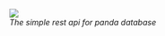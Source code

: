 <a href="https://codeclimate.com/github/trevooga/RestApiPanda/maintainability"><img src="https://api.codeclimate.com/v1/badges/cb62851ee9ca3d5b1c6d/maintainability" /></a>  
_The simple rest api for panda database_
